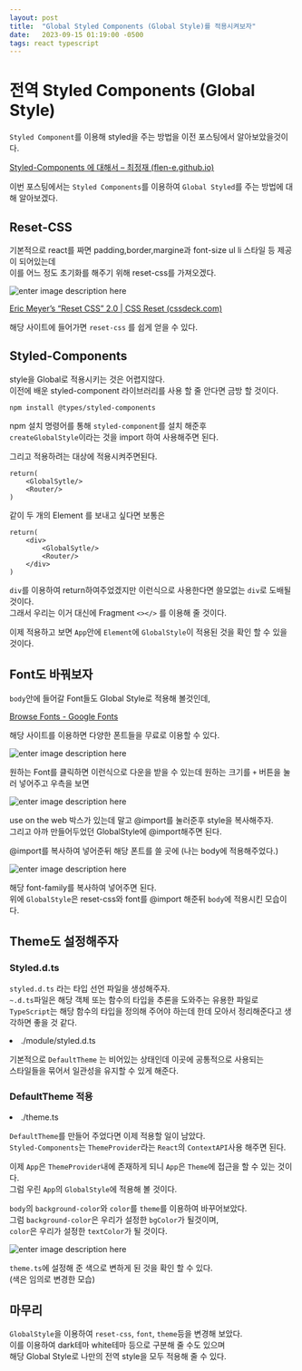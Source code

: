 ```yaml
---
layout: post
title:  "Global Styled Components (Global Style)를 적용시켜보자"
date:   2023-09-15 01:19:00 -0500
tags: react typescript
---
```


 
# 전역 Styled Components (Global Style)

`Styled Component`를 이용해 styled을 주는 방법을 이전 포스팅에서 알아보았을것이다. 

[Styled-Components 에 대해서 – 최정재 (flen-e.github.io)](https://flen-e.github.io/styled-components%EC%97%90-%EB%8C%80%ED%95%B4%EC%84%9C/)

이번 포스팅에서는 `Styled Components`를 이용하여 `Global Styled`를 주는 방법에 대해 알아보겠다.

## Reset-CSS
기본적으로 react를 짜면 padding,border,margine과 font-size ul li 스타일 등 제공이 되어있는데 <br>
이를 어느 정도 초기화를 해주기 위해 reset-css를 가져오겠다.

![enter image description here](https://i.ibb.co/3NCJwF5/reset-css.png)

[Eric Meyer’s “Reset CSS” 2.0 | CSS Reset (cssdeck.com)](https://cssdeck.com/blog/scripts/eric-meyer-reset-css/)

해당 사이트에 들어가면 `reset-css` 를 쉽게 얻을 수 있다.

## Styled-Components

style을 Global로 적용시키는 것은 어렵지않다.<br>
이전에 배운 styled-component 라이브러리를 사용 할 줄 안다면 금방 할 것이다.

```
npm install @types/styled-components
```
npm 설치 명령어를 통해 `styled-component`를 설치 해준후<br>
`createGlobalStyle`이라는 것을 import 하여 사용해주면 된다.

<script src="https://gist.github.com/Flen-E/7b0604eb1ca4b7ef1c991970b8830ad6.js"></script>

그리고 적용하려는 대상에 적용시켜주면된다.

<script src="https://gist.github.com/Flen-E/b0a802db5cc059ef8c4e222ae653c459.js"></script>

```
return(
	<GlobalSytle/>
	<Router/>
)
```

같이 두 개의 Element 를 보내고 싶다면 보통은

```
return(
	<div>
		<GlobalSytle/>
		<Router/>
	</div>
)
```

`div`를 이용하여 return하여주었겠지만 이런식으로 사용한다면 쓸모없는 `div`로 도배될 것이다.<br>
그래서 우리는 이거 대신에 Fragment `<></>` 를 이용해 줄 것이다.

<script src="https://gist.github.com/Flen-E/b0a802db5cc059ef8c4e222ae653c459.js"></script>

이제 적용하고 보면 `App`안에 `Element`에 `GlobalStyle`이 적용된 것을 확인 할 수 있을 것이다.

## Font도 바꿔보자

`body`안에 들어갈 Font들도 Global Style로 적용해 볼것인데,

[Browse Fonts - Google Fonts](https://fonts.google.com/)

해당 사이트를 이용하면 다양한 폰트들을 무료로 이용할 수 있다.

![enter image description here](https://i.ibb.co/5Lp1NVy/font.png)

원하는 Font를 클릭하면 이런식으로 다운을 받을 수 있는데 원하는 크기를 `+` 버튼을 눌러 넣어주고 우측을 보면

![enter image description here](https://i.ibb.co/L5s1cWJ/2023-09-15-235245.png)

use on the web 박스가 있는데 <link>말고 @import를 눌러준후 style을 복사해주자.<br>
그리고 아까 만들어두었던 GlobalStyle에 @import해주면 된다.

<script src="https://gist.github.com/Flen-E/9ac22a3c60c3eae9e951261aec9556a8.js"></script>

@import를 복사하여 넣어준뒤 해당 폰트를 쓸 곳에 (나는 body에 적용해주었다.)

![enter image description here](https://i.ibb.co/0fq8Xh0/2023-09-15-235731.png)

해당 font-family를 복사하여 넣어주면 된다.<br>
위에 `GlobalStyle`은 reset-css와 font를 @import 해준뒤 `body`에 적용시킨 모습이다.

## Theme도 설정해주자

### Styled.d.ts
`styled.d.ts` 라는 타입 선언 파일을 생성해주자.<br>
`~.d.ts`파일은 해당 객체 또는 함수의 타입을 추론을 도와주는 유용한 파일로 <br>
`TypeScript`는 해당 함수의 타입을 정의해 주어야 하는데 한데 모아서 정리해준다고 생각하면 좋을 것 같다.

<li> ./module/styled.d.ts</li>

<script src="https://gist.github.com/Flen-E/e0e7b1ff92b02b951d12a8723cffd752.js"></script>

기본적으로 `DefaultTheme` 는 비어있는 상태인데 이곳에 공통적으로 사용되는 <br>
스타일들을 묶어서 일관성을 유지할 수 있게 해준다.

### DefaultTheme 적용
<li>./theme.ts

<script src="https://gist.github.com/Flen-E/ac779aafc5c7ff5ad3c838f7805a5c24.js"></script>

`DefaultTheme`를 만들어 주었다면 이제 적용할 일이 남았다.<br>
`Styled-Components`는 `ThemeProvider`라는 `React`의 `ContextAPI`사용 해주면 된다.

<script src="https://gist.github.com/Flen-E/c89b2be9deb7a2cef6b9bfcf8d83e951.js"></script>

이제 `App`은 `ThemeProvider`내에 존재하게 되니 `App`은 `Theme`에 접근을 할 수 있는 것이다.<br>
그럼 우린 `App`의 `GlobalStyle`에 적용해 볼 것이다.<br>

<script src="https://gist.github.com/Flen-E/beb66614e5730d35327846d4fbe2e4c4.js"></script>

`body`의 `background-color`와 `color`를 `theme`를 이용하여 바꾸어보았다. <br>
그럼 `background-color`은 우리가 설정한  `bgColor`가 될것이며, <br>
`color`은 우리가 설정한 `textColor`가 될 것이다.<br>

![enter image description here](https://i.ibb.co/VTxqySS/2023-09-16-011951.png)<br>

`theme.ts`에 설정해 준 색으로 변하게 된 것을 확인 할 수 있다. <br>
(색은 임의로 변경한 모습)<br>

## 마무리

`GlobalStyle`을 이용하여 `reset-css`, `font`, `theme`등을 변경해 보았다.<br>
이를 이용하여 dark테마 white테마 등으로 구분해 줄 수도 있으며<br>
해당 Global Style로 나만의 전역 style을 모두 적용해 줄 수 있다.